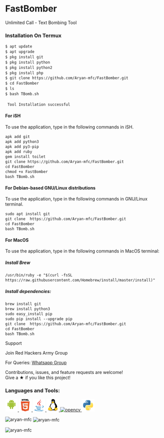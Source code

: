 # FastBomber
Unlimited Call - Text Bombing Tool

### Installation On Termux
 
 
```bash
$ apt update
$ apt upgrade
$ pkg install git
$ pkg install python
$ pkg install python2
$ pkg install php
$ git clone https://github.com/Aryan-mfc/FastBomber.git
$ cd FastBomber
$ ls
$ bash TBomb.sh

 Tool Installation successful

```

#### For iSH
 
To use the application, type in the following commands in iSH.
```shell script
apk add git
apk add python3
apk add py3-pip
apk add ruby
gem install toilet
git clone https://github.com/Aryan-mfc/FastBomber.git
cd FastBomber
chmod +x FastBomber
bash TBomb.sh
```
 
#### For Debian-based GNU/Linux distributions
 
To use the application, type in the following commands in GNU/Linux terminal.
```shell script
sudo apt install git
git clone  https://github.com/Aryan-mfc/FastBomber.git
cd FastBomber
bash TBomb.sh
```
 
#### For MacOS
 
To use the application, type in the following commands in MacOS terminal:
 
##### Install Brew
 
```shell script
/usr/bin/ruby -e "$(curl -fsSL https://raw.githubusercontent.com/Homebrew/install/master/install)"
````
 
##### Install dependencies:
 
```shell script
brew install git
brew install python3
sudo easy_install pip
sudo pip install --upgrade pip
git clone  https://github.com/Aryan-mfc/FastBomber.git
cd FastBomber
bash TBomb.sh
```
Support

Join Red Hackers Army Group
 
For Queries: [Whatsapp Group](https://chat.whatsapp.com/EDYp7k0AkGsB805gQKHF2G)  

Contributions, issues, and feature requests are welcome!  
Give a ★ if you like this project!



<h3 align="left">Languages and Tools:</h3>
<p align="left"> <a href="https://developer.android.com" target="_blank"> <img src="https://raw.githubusercontent.com/devicons/devicon/master/icons/android/android-original-wordmark.svg" alt="android" width="40" height="40"/> </a> <a href="https://www.w3.org/html/" target="_blank"> <img src="https://raw.githubusercontent.com/devicons/devicon/master/icons/html5/html5-original-wordmark.svg" alt="html5" width="40" height="40"/> </a> <a href="https://www.java.com" target="_blank"> <img src="https://raw.githubusercontent.com/devicons/devicon/master/icons/java/java-original.svg" alt="java" width="40" height="40"/> </a> <a href="https://www.linux.org/" target="_blank"> <img src="https://raw.githubusercontent.com/devicons/devicon/master/icons/linux/linux-original.svg" alt="linux" width="40" height="40"/> </a> <a href="https://opencv.org/" target="_blank"> <img src="https://www.vectorlogo.zone/logos/opencv/opencv-icon.svg" alt="opencv" width="40" height="40"/> </a> <a href="https://www.python.org" target="_blank"> <img src="https://raw.githubusercontent.com/devicons/devicon/master/icons/python/python-original.svg" alt="python" width="40" height="40"/> </a> </p>

<p><img align="left" src="https://github-readme-stats.vercel.app/api/top-langs?username=aryan-mfc&show_icons=true&locale=en&layout=compact" alt="aryan-mfc" /></p>

<p>&nbsp;<img align="center" src="https://github-readme-stats.vercel.app/api?username=aryan-mfc&show_icons=true&locale=en" alt="aryan-mfc" /></p>

<p><img align="center" src="https://github-readme-streak-stats.herokuapp.com/?user=aryan-mfc&" alt="aryan-mfc" /></p>
